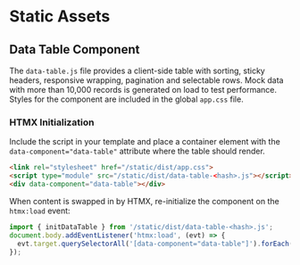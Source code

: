 # Static Assets

## Data Table Component

The `data-table.js` file provides a client-side table with sorting, sticky
headers, responsive wrapping, pagination and selectable rows. Mock data with
more than 10,000 records is generated on load to test performance. Styles for
the component are included in the global `app.css` file.

### HTMX Initialization

Include the script in your template and place a container element with the
`data-component="data-table"` attribute where the table should render.

```html
<link rel="stylesheet" href="/static/dist/app.css">
<script type="module" src="/static/dist/data-table-<hash>.js"></script>
<div data-component="data-table"></div>
```

When content is swapped in by HTMX, re-initialize the component on the
`htmx:load` event:

```javascript
import { initDataTable } from '/static/dist/data-table-<hash>.js';
document.body.addEventListener('htmx:load', (evt) => {
  evt.target.querySelectorAll('[data-component="data-table"]').forEach(initDataTable);
});
```
